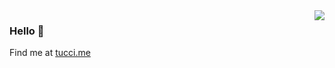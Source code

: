 <img align="right" src="https://github-readme-stats.vercel.app/api?username=matiastucci&show_icons=true&locale=en&theme=chartreuse-dark&count_private=true&title_color=blue&hide_border=true&icon_color=blue&include_all_commits=true&hide_title=true&hide=issues,contribs" />

### Hello 👋

Find me at [tucci.me](https://tucci.me)
